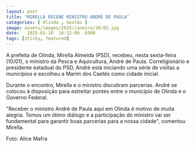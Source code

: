 ```yaml
---
layout: post
title: "MIRELLA RECEBE MINISTRO ANDRÉ DE PAULA"
categories: [ Olinda , Gestão ]
image: assets/images/2025/janeiro/10/02.jpg
date:   2025-01-10  16:12:00 -0300
tags: [sticky, featured]
---
```

A prefeita de Olinda, Mirella Almeida (PSD), recebeu, nesta sexta-feira (10/01), o ministro da Pesca e Aquicultura, André de Paula. Correligionário e presidente estadual do PSD, André está iniciando uma série de visitas a municípios e escolheu a Marim dos Caetés como cidade inicial.

Durante o encontro, Mirella e o ministro discutiram parcerias. André se colocou à disposição para estreitar pontes entre o município de Olinda e o Governo Federal. 

"Receber o ministro André de Paula aqui em Olinda é motivo de muita alegria. Temos um ótimo diálogo e a participação do ministro vai ser fundamental para garantir boas parcerias para a nossa cidade", comentou Mirella.

Foto: Alice Mafra